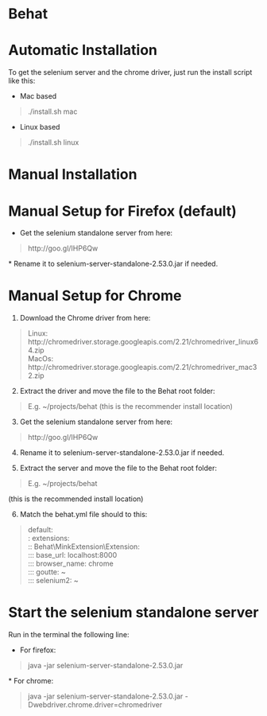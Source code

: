 Behat
=====


Automatic Installation
======================

To get the selenium server and the chrome driver, just run the install script like this:
* Mac based
<blockquote>
./install.sh mac
</blockquote>

* Linux based
<blockquote>
./install.sh linux
</blockquote>


Manual Installation
===================

Manual Setup for Firefox (default)
========================================

* Get the selenium standalone server from here:
<blockquote>
http://goo.gl/IHP6Qw
</blockquote>
* Rename it to selenium-server-standalone-2.53.0.jar if needed.


Manual Setup for Chrome
=======================

1. Download the Chrome driver from here:
<blockquote>
Linux: http://chromedriver.storage.googleapis.com/2.21/chromedriver_linux64.zip <br>
MacOs: http://chromedriver.storage.googleapis.com/2.21/chromedriver_mac32.zip
</blockquote>

2. Extract the driver and move the file to the Behat root folder:
<blockquote>
E.g. ~/projects/behat (this is the recommender install location)
</blockquote>

3. Get the selenium standalone server from here:
<blockquote>
http://goo.gl/IHP6Qw
</blockquote>

4. Rename it to selenium-server-standalone-2.53.0.jar if needed.

5. Extract the server and move the file to the Behat root folder:
<blockquote>
E.g. ~/projects/behat 
</blockquote>
(this is the recommended install location)

6. Match the behat.yml file should to this:
<blockquote>
default: <br>
: extensions: <br>
:: Behat\MinkExtension\Extension: <br>
::: base_url: localhost:8000 <br>
::: browser_name: chrome <br>
::: goutte: ~ <br>
::: selenium2: ~ <br>
</blockquote>


Start the selenium standalone server
====================================
Run in the terminal the following line:
* For firefox:
<blockquote>
java -jar selenium-server-standalone-2.53.0.jar
</blockquote>
* For chrome:
<blockquote>
java -jar selenium-server-standalone-2.53.0.jar -Dwebdriver.chrome.driver=chromedriver
</blockquote>